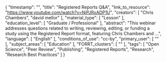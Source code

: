 {
    "timestamp": "",
    "title": "Registered Reports Q&A",
    "link_to_resource": "https://www.youtube.com/watch?v=NjPJRxADP1U",
    "creators": [
        "Chris Chambers",
        "david mellor"
    ],
    "material_type": [
        "Lesson"
    ],
    "education_level": [
        "Graduate / Professional"
    ],
    "abstract": "This webinar addresses questions related to writing, reviewing, editing, or funding a study using the Registered Report format, featuring Chris Chambers and ...",
    "language": [
        "English"
    ],
    "conditions_of_use": "cc-by",
    "primary_user": [
        ""
    ],
    "subject_areas": [
        "Education"
    ],
    "FORRT_clusters": [
        ""
    ],
    "tags": [
        "Open Science",
        "Peer Review",
        "Publishing",
        "Registered Reports",
        "Research",
        "Research Best Practices"
    ]
}